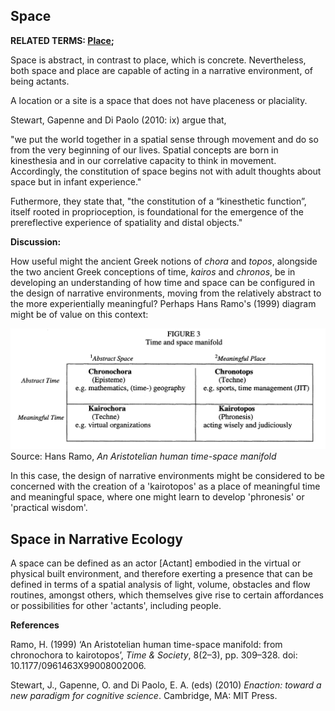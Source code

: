 ## Space

**RELATED TERMS: [Place](https://github.com/narrative-environments/CourseCompendium/blob/main/Place.md);**

Space is abstract, in contrast to place, which is concrete. Nevertheless, both space and place are capable of acting in a narrative environment, of being actants.

A location or a site is a space that does not have placeness or placiality.

Stewart, Gapenne and Di Paolo (2010: ix) argue that, 

"we put the world together in a spatial sense through movement and do so from the very beginning of our lives. Spatial concepts are born in kinesthesia and in our correlative capacity to think in movement. Accordingly, the constitution of space begins not with adult thoughts about space but in infant experience." 

Futhermore, they state that, "the constitution of a “kinesthetic function”, itself rooted in proprioception, is foundational for the emergence of the prereflective experience of spatiality and distal objects."

**Discussion:**

How useful might the ancient Greek notions of _chora_ and _topos_, alongside the two ancient Greek conceptions of time, _kairos_ and _chronos_, be in developing an understanding of how time and space can be configured in the design of narrative environments, moving from the relatively abstract to the more experientially meaningful? Perhaps Hans Ramo's (1999) diagram might be of value on this context:

![Space-Time](Space-Time.png)
Source: Hans Ramo, _An Aristotelian human time-space manifold_

In this case, the design of narrative environments might be considered to be concerned with the creation of a 'kairotopos' as a place of meaningful time and meaningful space, where one might learn to develop 'phronesis' or 'practical wisdom'.

## Space in Narrative Ecology

A space can be defined as an actor [Actant] embodied in the virtual or physical built environment, and therefore exerting a presence that can be defined in terms of a spatial analysis of light, volume, obstacles and flow routines, amongst others, which themselves give rise to certain affordances or possibilities for other 'actants', including people.

**References**

Ramo, H. (1999) ‘An Aristotelian human time-space manifold: from chronochora to kairotopos’, _Time & Society_, 8(2–3), pp. 309–328. doi: 10.1177/0961463X99008002006.

Stewart, J., Gapenne, O. and Di Paolo, E. A. (eds) (2010) _Enaction: toward a new paradigm for cognitive science_. Cambridge, MA: MIT Press.

